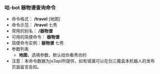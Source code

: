 ### 咕-bot 器物谱查询命令
- 命令格式： **/travel** [地图]
- 命令示范： **/travel** 七秀
- 常用的别名： **/器物谱**
- 可用的简便命令： **器物谱**
- 简便命令实例：**器物谱** 七秀
- 参数列表
    - **地图**，选填参数，默认给你看秀坊的
- 注意：本命令数据为jx3api所提供，如有错漏可以在剑三魔盒本机器人的发布页面留言告知。